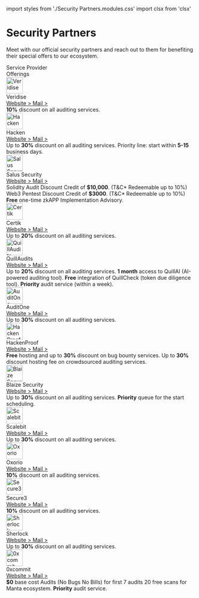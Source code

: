import styles from './Security Partners.modules.css'
import clsx from 'clsx'

# Security Partners

Meet with our official security partners and reach out to them for benefiting their special offers to our ecosystem.

<div className={'title_border_bottom'} style={{'display':'flex','width':'100%','color':'balck','font-size':'16px','font-weight': '600'
  ,'padding-top':'12px','padding-bottom':'16px'}}>
  <div style={{'margin-right':'108px'}}>
    Service Provider
  </div>
  <div>Offerings</div>
</div>

<div className={'border_bottom'} style={{'display':'flex','align-items':'center','padding-top':'16px','padding-bottom':'16px'}}>
  <div className={styles.row_left}>
    <img alt="Veridise" src="/img/manta-pacific/Veridise.svg" width="44px" height='44px' />
    <div style={{'margin-left':'8px'}}>
      <div style={{'font-size':'16px','font-weight':'600'}}>Veridise</div>
      <div className={styles.direction} style={{'display':'flex','font-size':'14px'}}>
        <a href="https://veridise.com" className={'normal_text'} style={{'font-family':'Red Hat Text','display':'flex','align-items':'center','cursor':'pointer'}}>
            Website >
        </a>
        <a href='mailto:auditing@veridise.com' className={clsx('normal_text',styles.second_link)} style={{'font-family':'Red Hat Text','display':'flex','align-items':'center','cursor':'pointer'}}>
            Mail >
        </a>
      </div>
    </div>
  </div>

<div className={styles.row_right} style={{'font-size':'14px'}}>
    <strong>10%</strong>
    discount on all auditing services.
  </div>
</div>

<div className={'border_bottom'} style={{'display':'flex','align-items':'center','padding-top':'16px','padding-bottom':'16px'}}>
  <div className={styles.row_left}>
    <img alt="Hacken" src="/img/manta-pacific/Hacken.svg" width="44px" height='44px' />
    <div style={{'margin-left':'8px'}}>
      <div style={{'font-size':'16px','font-weight':'600'}}>Hacken</div>
      <div className={styles.direction} style={{'display':'flex','font-size':'14px'}}>
        <a href="https://hacken.io" className={'normal_text'} style={{'font-family':'Red Hat Text','display':'flex','align-items':'center','cursor':'pointer'}}>
            Website >
        </a>
        <a href='mailto:v.herashchenko@hacken.io' className={clsx('normal_text',styles.second_link)} style={{'font-family':'Red Hat Text','display':'flex','align-items':'center','cursor':'pointer'}}>
            Mail >
        </a>
      </div>
    </div>
  </div>

<div className={styles.row_right} style={{'display':'flex','flex-direction':'column','font-size':'14px'}}>
   <span>
  Up to  <strong>30%</strong>  discount on all auditing services.
   </span>
    <span>
    Priority line: start within  <strong>5-15</strong>  business days.
   </span>
  </div>
</div>

<div className={'border_bottom'} style={{'display':'flex','align-items':'center','padding-top':'16px','padding-bottom':'16px'}}>
  <div className={styles.row_left}>
    <img alt="Salus Security" src="/img/manta-pacific/Salus Security.svg" width="44px" height='44px' />
    <div style={{'margin-left':'8px'}}>
      <div style={{'font-size':'16px','font-weight':'600'}}>Salus Security</div>
      <div className={styles.direction} style={{'display':'flex','font-size':'14px'}}>
        <a href="https://salusec.io" className={'normal_text'} style={{'font-family':'Red Hat Text','display':'flex','align-items':'center','cursor':'pointer'}}>
            Website >
        </a>
        <a href='mailto:support@salusec.io' className={clsx('normal_text',styles.second_link)} style={{'font-family':'Red Hat Text','display':'flex','align-items':'center','cursor':'pointer'}}>
            Mail >
        </a>
      </div>
    </div>
  </div>

<div className={styles.row_right} style={{'display':'flex','flex-direction':'column','font-size':'14px'}}>
   <span>
   Solidity Audit Discount Credit of  <strong>$10,000</strong>. (T&C* Redeemable up to 10%)
   </span>
    <span>
    Web3 Pentest Discount Credit of  <strong>$3000</strong>. (T&C* Redeemable up to 10%)
   </span>
   <span>
   <strong>Free</strong>  one-time zkAPP Implementation Advisory.
   </span>
  </div>
</div>

<div className={'border_bottom'} style={{'display':'flex','align-items':'center','padding-top':'16px','padding-bottom':'16px'}}>
  <div className={styles.row_left}>
    <img alt="Certik" src="/img/manta-pacific/Certik.svg" width="44px" height='44px' />
    <div style={{'margin-left':'8px'}}>
      <div style={{'font-size':'16px','font-weight':'600'}}>Certik</div>
      <div className={styles.direction} style={{'display':'flex','font-size':'14px'}}>
        <a href="https://www.certik.com" className={'normal_text'} style={{'font-family':'Red Hat Text','display':'flex','align-items':'center','cursor':'pointer'}}>
            Website >
        </a>
        <a href='mailto:nurtilek.taalaibekov@certik.com' className={clsx('normal_text',styles.second_link)} style={{'font-family':'Red Hat Text','display':'flex','align-items':'center','cursor':'pointer'}}>
            Mail >
        </a>
      </div>
    </div>
  </div>

<div className={styles.row_right} style={{'font-size':'14px'}}>
  Up to  <strong>20%</strong>  discount on all auditing services.
  </div>
</div>

<div className={'border_bottom'} style={{'display':'flex','align-items':'center','padding-top':'16px','padding-bottom':'16px'}}>
  <div className={styles.row_left}>
    <img alt="QuillAudits" src="/img/manta-pacific/QuillAudits.svg" width="44px" height='44px' />
    <div style={{'margin-left':'8px'}}>
      <div style={{'font-size':'16px','font-weight':'600'}}>QuillAudits</div>
      <div className={styles.direction} style={{'display':'flex','font-size':'14px'}}>
        <a href="https://www.quillaudits.com/smart-contract-audit" className={'normal_text'} style={{'font-family':'Red Hat Text','display':'flex','align-items':'center','cursor':'pointer'}}>
            Website >
        </a>
        <a href='mailto:audits@quillhash.com' className={clsx('normal_text',styles.second_link)} style={{'font-family':'Red Hat Text','display':'flex','align-items':'center','cursor':'pointer'}}>
            Mail >
        </a>
      </div>
    </div>
  </div>

<div className={styles.row_right} style={{'display':'flex','flex-direction':'column','font-size':'14px'}}>
   <span>
   Up to <strong>20%</strong>  discount on all auditing services.
   </span>
  <span>
  <strong>1 month</strong>  access to QuillAI (AI-powered auditing tool).
  </span>
  <span>
  <strong>Free</strong>  integration of QuillCheck (token due diligence tool).
  </span>
  <span>
  <strong>Priority</strong>  audit service (within a week).
  </span>
  </div>
</div>

<div className={'border_bottom'} style={{'display':'flex','align-items':'center','padding-top':'16px','padding-bottom':'16px'}}>
  <div className={styles.row_left}>
    <img alt="AuditOne" src="/img/manta-pacific/AuditOne.svg" width="44px" height='44px' />
    <div style={{'margin-left':'8px'}}>
      <div style={{'font-size':'16px','font-weight':'600'}}>AuditOne</div>
      <div className={styles.direction} style={{'display':'flex','font-size':'14px'}}>
        <a href="https://www.auditone.io" className={'normal_text'} style={{'font-family':'Red Hat Text','display':'flex','align-items':'center','cursor':'pointer'}}>
            Website >
        </a>
        <a href='mailto:helen@auditone.io' className={clsx('normal_text',styles.second_link)} style={{'font-family':'Red Hat Text','display':'flex','align-items':'center','cursor':'pointer'}}>
            Mail >
        </a>
      </div>
    </div>
  </div>

<div className={styles.row_right} style={{'font-size':'14px'}}>
  Up to  <strong>30%</strong>  discount on all auditing services.
  </div>
</div>

<div className={'border_bottom'} style={{'display':'flex','align-items':'center','padding-top':'16px','padding-bottom':'16px'}}>
  <div className={styles.row_left}>
    <img alt="HackenProof" src="/img/manta-pacific/HackenProof.svg" width="44px" height='44px' />
    <div style={{'margin-left':'8px'}}>
      <div style={{'font-size':'16px','font-weight':'600'}}>HackenProof</div>
      <div className={styles.direction} style={{'display':'flex','font-size':'14px'}}>
        <a href="https://hackenproof.com" className={'normal_text'} style={{'font-family':'Red Hat Text','display':'flex','align-items':'center','cursor':'pointer'}}>
            Website >
        </a>
        <a href='mailto:e.fedotova@hackenproof.com' className={clsx('normal_text',styles.second_link)} style={{'font-family':'Red Hat Text','display':'flex','align-items':'center','cursor':'pointer'}}>
            Mail >
        </a>
      </div>
    </div>
  </div>

<div className={styles.row_right} style={{'display':'flex','flex-direction':'column','font-size':'14px'}}>
  <span>
  <strong>Free</strong>  hosting and up to  <strong>30%</strong>  discount on bug bounty services.
  </span>
  <span>
  Up to  <strong>30%</strong>  discount hosting fee on crowdsourced auditing services.
  </span>
  </div>
</div>

<div className={'border_bottom'} style={{'display':'flex','align-items':'center','padding-top':'16px','padding-bottom':'16px'}}>
  <div className={styles.row_left}>
    <img alt="Blaize Security" src="/img/manta-pacific/Blaize Security.svg" width="44px" height='44px' />
    <div style={{'margin-left':'8px'}}>
      <div style={{'font-size':'16px','font-weight':'600'}}>Blaize Security</div>
      <div className={styles.direction} style={{'display':'flex','font-size':'14px'}}>
        <a href="https://blaize.tech" className={'normal_text'} style={{'font-family':'Red Hat Text','display':'flex','align-items':'center','cursor':'pointer'}}>
            Website >
        </a>
        <a href='mailto:pavel.g@blaize.tech' className={clsx('normal_text',styles.second_link)} style={{'font-family':'Red Hat Text','display':'flex','align-items':'center','cursor':'pointer'}}>
            Mail >
        </a>
      </div>
    </div>
  </div>

<div className={styles.row_right} style={{'display':'flex','flex-direction':'column','font-size':'14px'}}>
  <span>
  Up to  <strong>30%</strong>  discount on all auditing services.
  </span>
  <span>
  <strong>Priority</strong>  queue for the start scheduling.
  </span>
  </div>
</div>

<div className={'border_bottom'} style={{'display':'flex','align-items':'center','padding-top':'16px','padding-bottom':'16px'}}>
  <div className={styles.row_left}>
    <img alt="Scalebit" src="/img/manta-pacific/Scalebit.svg" width="44px" height='44px' />
    <div style={{'margin-left':'8px'}}>
      <div style={{'font-size':'16px','font-weight':'600'}}>Scalebit</div>
      <div className={styles.direction} style={{'display':'flex','font-size':'14px'}}>
        <a href="https://scalebit.xyz/" className={'normal_text'} style={{'font-family':'Red Hat Text','display':'flex','align-items':'center','cursor':'pointer'}}>
            Website >
        </a>
        <a href='mailto:contact@scalebit.xyz' className={clsx('normal_text',styles.second_link)} style={{'font-family':'Red Hat Text','display':'flex','align-items':'center','cursor':'pointer'}}>
            Mail >
        </a>
      </div>
    </div>
  </div>

<div className={styles.row_right} style={{'font-size':'14px'}}>
  Up to  <strong>30%</strong>  discount on all auditing services.
  </div>
</div>

<div className={'border_bottom'} style={{'display':'flex','align-items':'center','padding-top':'16px','padding-bottom':'16px'}}>
  <div className={styles.row_left}>
    <img alt="Oxorio" src="/img/manta-pacific/Oxorio.svg" width="44px" height='44px' />
    <div style={{'margin-left':'8px'}}>
      <div style={{'font-size':'16px','font-weight':'600'}}>Oxorio</div>
      <div className={styles.direction} style={{'display':'flex','font-size':'14px'}}>
        <a href="https://oxor.io" className={'normal_text'} style={{'font-family':'Red Hat Text','display':'flex','align-items':'center','cursor':'pointer'}}>
            Website >
        </a>
        <a href='mailto:wei@oxor.io' className={clsx('normal_text',styles.second_link)} style={{'font-family':'Red Hat Text','display':'flex','align-items':'center','cursor':'pointer'}}>
            Mail >
        </a>
      </div>
    </div>
  </div>

<div className={styles.row_right} style={{'font-size':'14px'}}>
    <strong>10%</strong>
    discount on all auditing services.
  </div>
</div>

<div className={'border_bottom'} style={{'display':'flex','align-items':'center','padding-top':'16px','padding-bottom':'16px'}}>
  <div className={styles.row_left}>
    <img alt="Secure3" src="/img/manta-pacific/Secure3.svg" width="44px" height='44px' />
    <div style={{'margin-left':'8px'}}>
      <div style={{'font-size':'16px','font-weight':'600'}}>Secure3</div>
        <div className={styles.direction} style={{'display':'flex','font-size':'14px'}}>
        <a href="https://secure3.io" className={'normal_text'} style={{'font-family':'Red Hat Text','display':'flex','align-items':'center','cursor':'pointer'}}>
            Website >
        </a>
        <a href='mailto:audit@secure3.io' className={clsx('normal_text',styles.second_link)} style={{'font-family':'Red Hat Text','display':'flex','align-items':'center','cursor':'pointer'}}>
            Mail >
        </a>
      </div>
    </div>
  </div>

<div className={styles.row_right} style={{'font-size':'14px'}}>
    <strong>10%</strong>
    discount on all auditing services.
  </div>
</div>

<div style={{'display':'flex','align-items':'center','padding-top':'16px','padding-bottom':'16px'}}>
  <div className={styles.row_left}>
    <img alt="Sherlock" src="/img/manta-pacific/Sherlock.svg" width="44px" height='44px' />
    <div style={{'margin-left':'8px'}}>
      <div style={{'font-size':'16px','font-weight':'600'}}>Sherlock</div>
      <div className={styles.direction} style={{'display':'flex','font-size':'14px'}}>
        <a href="https://www.sherlock.xyz" className={'normal_text'} style={{'font-family':'Red Hat Text','display':'flex','align-items':'center','cursor':'pointer'}}>
            Website >
        </a>
        <a href='mailto:dan@sherlock.xyz' className={clsx('normal_text',styles.second_link)} style={{'font-family':'Red Hat Text','display':'flex','align-items':'center','cursor':'pointer'}}>
            Mail >
        </a>
      </div>
    </div>
  </div>

<div className={styles.row_right} style={{'font-size':'14px'}}>
  Up to  <strong>30%</strong>  discount on all auditing services.
  </div>
</div>

<div style={{'display':'flex','align-items':'center','padding-top':'16px','padding-bottom':'16px'}}>
  <div className={styles.row_left}>
    <img alt="0xcommit" src="/img/manta-pacific/0xCommit.svg" width="44px" height='44px' />
    <div style={{'margin-left':'8px'}}>
      <div style={{'font-size':'16px','font-weight':'600'}}>0xcommit</div>
      <div className={styles.direction} style={{'display':'flex','font-size':'14px'}}>
        <a href="https://www.0xcommit.com" className={'normal_text'} style={{'font-family':'Red Hat Text','display':'flex','align-items':'center','cursor':'pointer'}}>
            Website >
        </a>
        <a href='mailto:shivansh@0xcommit.com' className={clsx('normal_text',styles.second_link)} style={{'font-family':'Red Hat Text','display':'flex','align-items':'center','cursor':'pointer'}}>
            Mail >
        </a>
      </div>
    </div>
  </div>

<div className={styles.row_right} style={{'display':'flex','flex-direction':'column','font-size':'14px'}}>
  <span>
   <strong>$0</strong> base cost Audits (No Bugs No Bills) for first 7 audits
  </span>
  <span>
  20 free scans for Manta ecosystem.
  </span>
  <span>
  <strong>Priority</strong>  audit service.
  </span>
  </div>
</div>
